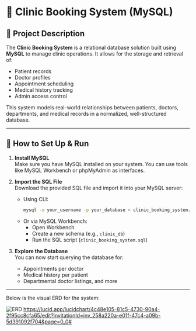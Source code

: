 # 🏥 Clinic Booking System (MySQL)

## 📖 Project Description

The **Clinic Booking System** is a relational database solution built using **MySQL** to manage clinic operations. It allows for the storage and retrieval of:
- Patient records
- Doctor profiles
- Appointment scheduling
- Medical history tracking
- Admin access control

This system models real-world relationships between patients, doctors, departments, and medical records in a normalized, well-structured database.

---

## 🚀 How to Set Up & Run

1. **Install MySQL**  
   Make sure you have MySQL installed on your system. You can use tools like MySQL Workbench or phpMyAdmin as interfaces.

2. **Import the SQL File**  
   Download the provided SQL file and import it into your MySQL server:

   - Using CLI:
     ```bash
     mysql -u your_username -p your_database < clinic_booking_system.sql
     ```
   - Or via MySQL Workbench:
     - Open Workbench
     - Create a new schema (e.g., `clinic_db`)
     - Run the SQL script (`clinic_booking_system.sql`)

3. **Explore the Database**  
   You can now start querying the database for:
   - Appointments per doctor
   - Medical history per patient
   - Departmental doctor listings, and more

---

Below is the visual ERD for the system:

![ERD](https://lucid.app/lucidchart/4c48e105-81c5-4730-90a4-2f95cc8cfa65/edit?view_items=2mDfatVtxcF4&invitationId=inv_258a220a-e01f-47c4-a09b-5d391092f704)
https://lucid.app/lucidchart/4c48e105-81c5-4730-90a4-2f95cc8cfa65/edit?invitationId=inv_258a220a-e01f-47c4-a09b-5d391092f704&page=0_0#




